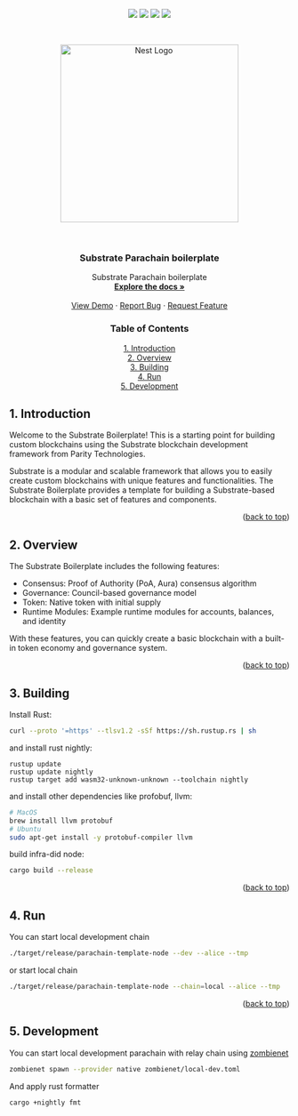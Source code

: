 <div id="top"></div>
<p align="center">
<img src=https://img.shields.io/github/stars/sweatpotato13/substrate-parachain-boilerplate?style=for-the-badge&logo=appveyor&color=blue />
<img src=https://img.shields.io/github/forks/sweatpotato13/substrate-parachain-boilerplate?style=for-the-badge&logo=appveyor&color=blue />
<img src=https://img.shields.io/github/issues/sweatpotato13/substrate-parachain-boilerplate?style=for-the-badge&logo=appveyor&color=informational />
<img src=https://img.shields.io/github/issues-pr/sweatpotato13/substrate-parachain-boilerplate?style=for-the-badge&logo=appveyor&color=informational />
</p>
<br />
<!-- PROJECT LOGO -->
<p align="center">
  <a href="https://substrate.io/" target="blank"><img src="https://cdn-images-1.medium.com/max/960/1*OQP5QAtLtrVCtNCKwB6GkQ.png" width="320" alt="Nest Logo" /></a>
</p>

<br />
<div align="center">
  <a href="https://github.com/sweatpotato13/substrate-parachain-boilerplate">
    <!-- <img src="images/logo.png" alt="Logo" width="80" height="80"> -->
  </a>

<h3 align="center">Substrate Parachain boilerplate</h3>

  <p align="center">
    Substrate Parachain boilerplate
    <br />
    <a href="https://github.com/sweatpotato13/substrate-parachain-boilerplate"><strong>Explore the docs »</strong></a>
    <br />
    <br />
    <a href="https://github.com/sweatpotato13/substrate-parachain-boilerplate">View Demo</a>
    ·
    <a href="https://github.com/sweatpotato13/substrate-parachain-boilerplate/issues">Report Bug</a>
    ·
    <a href="https://github.com/sweatpotato13/substrate-parachain-boilerplate/issues">Request Feature</a>
  </p>
</div>

<!-- TOC -->

<h3 align="center">Table of Contents</h3>
  <p align="center">
    <a href="#1-introduction">1. Introduction</a><br>
    <a href="#2-overview">2. Overview</a><br>
    <a href="#3-building">3. Building</a><br>
    <a href="#4-run">4. Run</a><br>
    <a href="#5-development">5. Development</a><br>
  </p>

<!-- /TOC -->

## 1. Introduction

Welcome to the Substrate Boilerplate! This is a starting point for building custom blockchains using the Substrate blockchain development framework from Parity Technologies.

Substrate is a modular and scalable framework that allows you to easily create custom blockchains with unique features and functionalities. The Substrate Boilerplate provides a template for building a Substrate-based blockchain with a basic set of features and components.

<p align="right">(<a href="#top">back to top</a>)</p>

## 2. Overview

The Substrate Boilerplate includes the following features:

-   Consensus: Proof of Authority (PoA, Aura) consensus algorithm
-   Governance: Council-based governance model
-   Token: Native token with initial supply
-   Runtime Modules: Example runtime modules for accounts, balances, and identity

With these features, you can quickly create a basic blockchain with a built-in token economy and governance system.

<p align="right">(<a href="#top">back to top</a>)</p>

## 3. Building

Install Rust:

```sh
curl --proto '=https' --tlsv1.2 -sSf https://sh.rustup.rs | sh
```

and install rust nightly:

```
rustup update
rustup update nightly
rustup target add wasm32-unknown-unknown --toolchain nightly
```

and install other dependencies like profobuf, llvm:

```sh
# MacOS
brew install llvm protobuf
# Ubuntu
sudo apt-get install -y protobuf-compiler llvm
```

build infra-did node:

```sh
cargo build --release
```

<p align="right">(<a href="#top">back to top</a>)</p>

## 4. Run

You can start local development chain

```sh
./target/release/parachain-template-node --dev --alice --tmp
```

or start local chain

```sh
./target/release/parachain-template-node --chain=local --alice --tmp
```

<p align="right">(<a href="#top">back to top</a>)</p>

## 5. Development

You can start local development parachain with relay chain using [zombienet](https://github.com/paritytech/zombienet)

```sh
zombienet spawn --provider native zombienet/local-dev.toml
```

And apply rust formatter

```sh
cargo +nightly fmt
```
